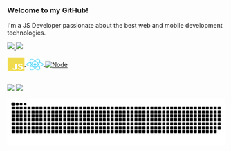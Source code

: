 ### Welcome to my GitHub!

I'm a JS Developer passionate about the best web and mobile development technologies.

 
<div>
  <a href="https://github.com/tachgurbanov">
  <img height="168em" src="https://github-readme-stats.vercel.app/api?username=tachgurbanov&show_icons=true&theme=tokyonight&include_all_commits=true&count_private=true"/>
  <img height="168em" src="https://github-readme-stats.vercel.app/api/top-langs/?username=tachgurbanov&layout=compact&langs_count=7&theme=tokyonight"/>
</div>
<div style="display: inline_block"><br>
  <img align="center" alt="Js" height="30" width="40" src="https://raw.githubusercontent.com/devicons/devicon/master/icons/javascript/javascript-plain.svg">
  <img align="center" alt="React" height="30" width="40" src="https://raw.githubusercontent.com/devicons/devicon/master/icons/react/react-original.svg">
  <img align="center" alt="Node" height="30" width="40" src="https://cdn.jsdelivr.net/gh/devicons/devicon/icons/nodejs/nodejs-original.svg"> 
</div>

  ##
  
  <div> 
  <a href="https://instagram.com/kerimtachgurbanov" target="_blank"><img src="https://img.shields.io/badge/-Instagram-%23E4405F?style=for-the-badge&logo=instagram&logoColor=white" target="_blank"></a>
  <a href = "mailto:dev.tachgurbanov@gmail.com"><img src="https://img.shields.io/badge/-Gmail-%23333?style=for-the-badge&logo=gmail&logoColor=white" target="_blank"></a>


   ![Snake animation](https://github.com/tachgurbanov/tachgurbanov/blob/output/github-contribution-grid-snake.svg)
    
</div>
